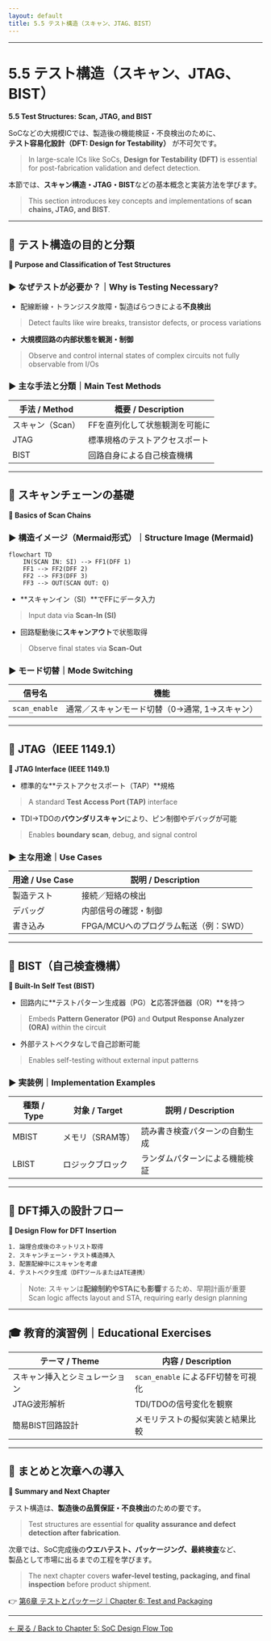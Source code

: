 ```yaml
---
layout: default
title: 5.5 テスト構造（スキャン、JTAG、BIST）
---
```


---

# 5.5 テスト構造（スキャン、JTAG、BIST）  
**5.5 Test Structures: Scan, JTAG, and BIST**

SoCなどの大規模ICでは、製造後の機能検証・不良検出のために、  
**テスト容易化設計（DFT: Design for Testability）** が不可欠です。  
> In large-scale ICs like SoCs, **Design for Testability (DFT)** is essential for post-fabrication validation and defect detection.

本節では、**スキャン構造・JTAG・BIST**などの基本概念と実装方法を学びます。  
> This section introduces key concepts and implementations of **scan chains, JTAG, and BIST**.

---

## 🎯 テスト構造の目的と分類  
**🎯 Purpose and Classification of Test Structures**

### ▶ なぜテストが必要か？｜Why is Testing Necessary?

- 配線断線・トランジスタ故障・製造ばらつきによる**不良検出**  
> Detect faults like wire breaks, transistor defects, or process variations  
- **大規模回路の内部状態を観測・制御**  
> Observe and control internal states of complex circuits not fully observable from I/Os

### ▶ 主な手法と分類｜Main Test Methods

| 手法 / Method | 概要 / Description |
|---------------|--------------------|
| スキャン（Scan） | FFを直列化して状態観測を可能に |
| JTAG | 標準規格のテストアクセスポート |
| BIST | 回路自身による自己検査機構 |

---

## 🔁 スキャンチェーンの基礎  
**🔁 Basics of Scan Chains**

### ▶ 構造イメージ（Mermaid形式）｜Structure Image (Mermaid)

```mermaid
flowchart TD
    IN(SCAN IN: SI) --> FF1(DFF 1)
    FF1 --> FF2(DFF 2)
    FF2 --> FF3(DFF 3)
    FF3 --> OUT(SCAN OUT: Q)
```

- **スキャンイン（SI）**でFFにデータ入力  
> Input data via **Scan-In (SI)**
- 回路駆動後に**スキャンアウト**で状態取得  
> Observe final states via **Scan-Out**
  
### ▶ モード切替｜Mode Switching

| 信号名 | 機能 |
|--------|------|
| `scan_enable` | 通常／スキャンモード切替（0→通常, 1→スキャン） |

---

## 🔌 JTAG（IEEE 1149.1）  
**🔌 JTAG Interface (IEEE 1149.1)**

- 標準的な**テストアクセスポート（TAP）**規格  
> A standard **Test Access Port (TAP)** interface
- TDI→TDOの**バウンダリスキャン**により、ピン制御やデバッグが可能  
> Enables **boundary scan**, debug, and signal control

### ▶ 主な用途｜Use Cases

| 用途 / Use Case | 説明 / Description |
|------------------|--------------------|
| 製造テスト | 接続／短絡の検出 |
| デバッグ | 内部信号の確認・制御 |
| 書き込み | FPGA/MCUへのプログラム転送（例：SWD） |

---

## 🧠 BIST（自己検査機構）  
**🧠 Built-In Self Test (BIST)**

- 回路内に**テストパターン生成器（PG）**と**応答評価器（OR）**を持つ  
> Embeds **Pattern Generator (PG)** and **Output Response Analyzer (ORA)** within the circuit  
- 外部テストベクタなしで自己診断可能  
> Enables self-testing without external input patterns

### ▶ 実装例｜Implementation Examples

| 種類 / Type | 対象 / Target | 説明 / Description |
|-------------|----------------|--------------------|
| MBIST | メモリ（SRAM等） | 読み書き検査パターンの自動生成 |
| LBIST | ロジックブロック | ランダムパターンによる機能検証 |

---

## 📐 DFT挿入の設計フロー  
**📐 Design Flow for DFT Insertion**

```
1. 論理合成後のネットリスト取得
2. スキャンチェーン・テスト構造挿入
3. 配置配線中にスキャンを考慮
4. テストベクタ生成（DFTツールまたはATE連携）
```

> Note: スキャンは**配線制約やSTAにも影響**するため、早期計画が重要  
> Scan logic affects layout and STA, requiring early design planning

---

## 🎓 教育的演習例｜Educational Exercises

| テーマ / Theme | 内容 / Description |
|----------------|---------------------|
| スキャン挿入とシミュレーション | `scan_enable` によるFF切替を可視化 |
| JTAG波形解析 | TDI/TDOの信号変化を観察 |
| 簡易BIST回路設計 | メモリテストの擬似実装と結果比較 |

---

## 📘 まとめと次章への導入  
**📘 Summary and Next Chapter**

テスト構造は、**製造後の品質保証・不良検出**のための要です。  
> Test structures are essential for **quality assurance and defect detection after fabrication**.

次章では、SoC完成後の**ウエハテスト、パッケージング、最終検査**など、  
製品として市場に出るまでの工程を学びます。  
> The next chapter covers **wafer-level testing, packaging, and final inspection** before product shipment.

👉 [第6章 テストとパッケージ｜Chapter 6: Test and Packaging](../chapter6_test_and_package/README.md)

---

[← 戻る / Back to Chapter 5: SoC Design Flow Top](./README.md)

